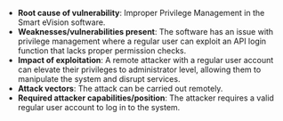 - **Root cause of vulnerability**: Improper Privilege Management in the Smart eVision software.
- **Weaknesses/vulnerabilities present**: The software has an issue with privilege management where a regular user can exploit an API login function that lacks proper permission checks.
- **Impact of exploitation**: A remote attacker with a regular user account can elevate their privileges to administrator level, allowing them to manipulate the system and disrupt services.
- **Attack vectors**: The attack can be carried out remotely.
- **Required attacker capabilities/position**: The attacker requires a valid regular user account to log in to the system.